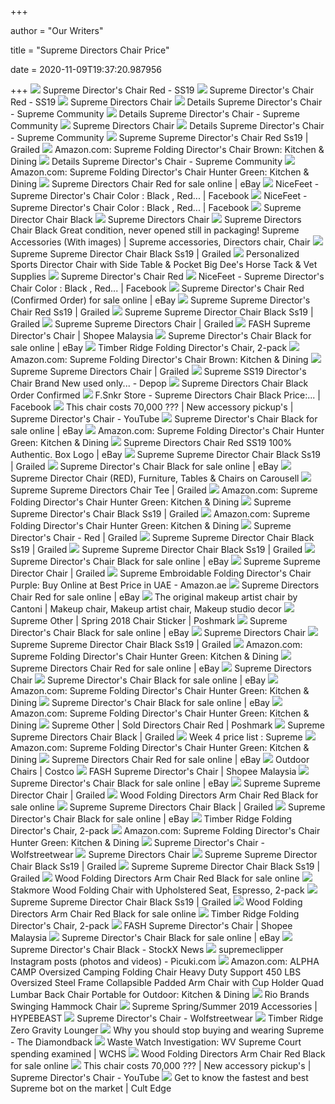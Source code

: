 +++
        
author = "Our Writers"
        
title = "Supreme Directors Chair Price"
        
date = 2020-11-09T19:37:20.987956
        
+++
[ ![](https://stockx.imgix.net/products/streetwear/Supreme-Directors-Chair-Red.jpg?fit=fill&bg=FFFFFF&w=700&h=500&auto=format,compress&q=90&dpr=2&trim=color&updated_at=1603481985)](https://stockx.imgix.net/products/streetwear/Supreme-Directors-Chair-Red.jpg?fit=fill&bg=FFFFFF&w=700&h=500&auto=format,compress&q=90&dpr=2&trim=color&updated_at=1603481985) Supreme Director's Chair Red - SS19
[ ![](https://stockx.imgix.net/products/streetwear/Supreme-Directors-Chair-Red-2.jpg?fit=fill&bg=FFFFFF&w=700&h=500&auto=format,compress&q=90&dpr=2&trim=color&updated_at=1603481985)](https://stockx.imgix.net/products/streetwear/Supreme-Directors-Chair-Red-2.jpg?fit=fill&bg=FFFFFF&w=700&h=500&auto=format,compress&q=90&dpr=2&trim=color&updated_at=1603481985) Supreme Director's Chair Red - SS19
[ ![](https://d2lllwtzebgpl1.cloudfront.net/cb69e013248e7ded89c009c3cf8308c7_listingImg_0uhCpULFNo.jpg?d=1404x1404)](https://d2lllwtzebgpl1.cloudfront.net/cb69e013248e7ded89c009c3cf8308c7_listingImg_0uhCpULFNo.jpg?d=1404x1404) Supreme Directors Chair
[ ![](https://www.supremecommunity.com/u/season/spring-summer2019/accessories/6b45159c9a50474c9df9fca97901ecab.jpg)](https://www.supremecommunity.com/u/season/spring-summer2019/accessories/6b45159c9a50474c9df9fca97901ecab.jpg) Details Supreme Director's Chair - Supreme Community
[ ![](https://www.supremecommunity.com/u/season/spring-summer2019/accessories/6b45159c9a50474c9df9fca97901ecab_sqr.jpg)](https://www.supremecommunity.com/u/season/spring-summer2019/accessories/6b45159c9a50474c9df9fca97901ecab_sqr.jpg) Details Supreme Director's Chair - Supreme Community
[ ![](https://d2lllwtzebgpl1.cloudfront.net/2c97e1f87f79f5a9d925603a098d4f22_listingImg2_0uhCpULFNo.jpg)](https://d2lllwtzebgpl1.cloudfront.net/2c97e1f87f79f5a9d925603a098d4f22_listingImg2_0uhCpULFNo.jpg) Supreme Directors Chair
[ ![](https://www.supremecommunity.com/u/season/spring-summer2019/accessories/6b45159c9a50474c9df9fca97901ecab_thumb.jpg)](https://www.supremecommunity.com/u/season/spring-summer2019/accessories/6b45159c9a50474c9df9fca97901ecab_thumb.jpg) Details Supreme Director's Chair - Supreme Community
[ ![](https://process.fs.grailed.com/AJdAgnqCST4iPtnUxiGtTz/cache=expiry:max/rotate=deg:exif/resize=width:1200/output=quality:70/compress/R0mCibBQumnvSdqDaKUJ)](https://process.fs.grailed.com/AJdAgnqCST4iPtnUxiGtTz/cache=expiry:max/rotate=deg:exif/resize=width:1200/output=quality:70/compress/R0mCibBQumnvSdqDaKUJ) Supreme Supreme Director's Chair Red Ss19 | Grailed
[ ![](https://images-na.ssl-images-amazon.com/images/I/81dqBbloNhL._AC_SX466_.jpg)](https://images-na.ssl-images-amazon.com/images/I/81dqBbloNhL._AC_SX466_.jpg) Amazon.com: Supreme Folding Director's Chair Brown: Kitchen & Dining
[ ![](https://www.supremecommunity.com/u/season/add/20190321d7018dd66f3a4d2f8cc0b0f30d467229_thumb.jpg)](https://www.supremecommunity.com/u/season/add/20190321d7018dd66f3a4d2f8cc0b0f30d467229_thumb.jpg) Details Supreme Director's Chair - Supreme Community
[ ![](https://images-na.ssl-images-amazon.com/images/I/81-3Mj7hBrL._AC_SX679_.jpg)](https://images-na.ssl-images-amazon.com/images/I/81-3Mj7hBrL._AC_SX679_.jpg) Amazon.com: Supreme Folding Director's Chair Hunter Green: Kitchen & Dining
[ ![](https://i.ebayimg.com/images/g/y48AAOSwdZ5fIZEx/s-l1600.jpg)](https://i.ebayimg.com/images/g/y48AAOSwdZ5fIZEx/s-l1600.jpg) Supreme Directors Chair Red for sale online | eBay
[ ![](https://lookaside.fbsbx.com/lookaside/crawler/media/?media_id=2113237708792203)](https://lookaside.fbsbx.com/lookaside/crawler/media/?media_id=2113237708792203) NiceFeet - Supreme Director's Chair Color : Black , Red... | Facebook
[ ![](https://lookaside.fbsbx.com/lookaside/crawler/media/?media_id=2113237748792199)](https://lookaside.fbsbx.com/lookaside/crawler/media/?media_id=2113237748792199) NiceFeet - Supreme Director's Chair Color : Black , Red... | Facebook
[ ![](https://d2lllwtzebgpl1.cloudfront.net/328188f51980b5daa977c27eed2a06ef_listingImg2_CUXGEViECV.jpg)](https://d2lllwtzebgpl1.cloudfront.net/328188f51980b5daa977c27eed2a06ef_listingImg2_CUXGEViECV.jpg) Supreme Director Chair Black
[ ![](https://d2lllwtzebgpl1.cloudfront.net/3fe10f5f6fe218dfe9d05435c31802b6_listingImg2_0uhCpULFNo.jpg?d=1404x1404)](https://d2lllwtzebgpl1.cloudfront.net/3fe10f5f6fe218dfe9d05435c31802b6_listingImg2_0uhCpULFNo.jpg?d=1404x1404) Supreme Directors Chair
[ ![](https://i.pinimg.com/originals/7f/30/5e/7f305e9e01c9bca49b606dd051037f4f.png)](https://i.pinimg.com/originals/7f/30/5e/7f305e9e01c9bca49b606dd051037f4f.png) Supreme Directors Chair Black Great condition, never opened still in  packaging! Supreme Accessories (With images) | Supreme accessories, Directors  chair, Chair
[ ![](https://process.fs.grailed.com/AJdAgnqCST4iPtnUxiGtTz/cache=expiry:max/rotate=deg:exif/resize=width:1200/output=quality:70/compress/IkFlhZ6VRRuCe2Z1c5Qp)](https://process.fs.grailed.com/AJdAgnqCST4iPtnUxiGtTz/cache=expiry:max/rotate=deg:exif/resize=width:1200/output=quality:70/compress/IkFlhZ6VRRuCe2Z1c5Qp) Supreme Supreme Director Chair Black Ss19 | Grailed
[ ![](https://ii.bigdweb.com/fcgi-bin/iipsrv.fcgi?FIF=/images/bigdweb/source/5847c_c1105.tif&wid=400=&cvt=jpeg)](https://ii.bigdweb.com/fcgi-bin/iipsrv.fcgi?FIF=/images/bigdweb/source/5847c_c1105.tif&wid=400=&cvt=jpeg) Personalized Sports Director Chair with Side Table & Pocket Big Dee's Horse  Tack & Vet Supplies
[ ![](https://d2lllwtzebgpl1.cloudfront.net/cbb25b25b8329789cb87fe8122379fce_listingImg_PybW2ZZVHM.jpg)](https://d2lllwtzebgpl1.cloudfront.net/cbb25b25b8329789cb87fe8122379fce_listingImg_PybW2ZZVHM.jpg) Supreme Director's Chair Red
[ ![](https://lookaside.fbsbx.com/lookaside/crawler/media/?media_id=2113237805458860)](https://lookaside.fbsbx.com/lookaside/crawler/media/?media_id=2113237805458860) NiceFeet - Supreme Director's Chair Color : Black , Red... | Facebook
[ ![](https://i.ebayimg.com/images/g/Jl0AAOSw8EhevWJU/s-l1600.jpg)](https://i.ebayimg.com/images/g/Jl0AAOSw8EhevWJU/s-l1600.jpg) Supreme Director's Chair Red (Confirmed Order) for sale online | eBay
[ ![](https://process.fs.grailed.com/AJdAgnqCST4iPtnUxiGtTz/auto_image/cache=expiry:max/rotate=deg:exif/resize=height:335,fit:scale/output=quality:90/compress/https://cdn.fs.grailed.com/api/file/74Xn48sRtON6pe5LcdYf)](https://process.fs.grailed.com/AJdAgnqCST4iPtnUxiGtTz/auto_image/cache=expiry:max/rotate=deg:exif/resize=height:335,fit:scale/output=quality:90/compress/https://cdn.fs.grailed.com/api/file/74Xn48sRtON6pe5LcdYf) Supreme Supreme Director's Chair Red Ss19 | Grailed
[ ![](https://process.fs.grailed.com/AJdAgnqCST4iPtnUxiGtTz/auto_image/cache=expiry:max/rotate=deg:exif/resize=height:335,fit:scale/output=quality:90/compress/https://cdn.fs.grailed.com/api/file/ExfbZU8iSM6RNXlodGjJ)](https://process.fs.grailed.com/AJdAgnqCST4iPtnUxiGtTz/auto_image/cache=expiry:max/rotate=deg:exif/resize=height:335,fit:scale/output=quality:90/compress/https://cdn.fs.grailed.com/api/file/ExfbZU8iSM6RNXlodGjJ) Supreme Supreme Director Chair Black Ss19 | Grailed
[ ![](https://process.fs.grailed.com/AJdAgnqCST4iPtnUxiGtTz/cache=expiry:max/rotate=deg:exif/resize=width:1200/output=quality:70/compress/Z64rP8NfT5CvGlyH0eL5)](https://process.fs.grailed.com/AJdAgnqCST4iPtnUxiGtTz/cache=expiry:max/rotate=deg:exif/resize=width:1200/output=quality:70/compress/Z64rP8NfT5CvGlyH0eL5) Supreme Supreme Directors Chair | Grailed
[ ![](https://cf.shopee.com.my/file/76a7dd7b38f42f312278a5636b5fbf98)](https://cf.shopee.com.my/file/76a7dd7b38f42f312278a5636b5fbf98) FASH Supreme Director's Chair | Shopee Malaysia
[ ![](https://i.ebayimg.com/images/g/iTQAAOSwND5exKMQ/s-l225.jpg)](https://i.ebayimg.com/images/g/iTQAAOSwND5exKMQ/s-l225.jpg) Supreme Director's Chair Black for sale online | eBay
[ ![](https://richmedia.ca-richimage.com/ImageDelivery/imageService?profileId=12026540&id=1371398&recipeId=728)](https://richmedia.ca-richimage.com/ImageDelivery/imageService?profileId=12026540&id=1371398&recipeId=728) Timber Ridge Folding Director's Chair, 2-pack
[ ![](https://images-na.ssl-images-amazon.com/images/I/41J0oHSBlvL._SR600%2C315_PIWhiteStrip%2CBottomLeft%2C0%2C35_SCLZZZZZZZ_FMpng_BG255%2C255%2C255.jpg)](https://images-na.ssl-images-amazon.com/images/I/41J0oHSBlvL._SR600%2C315_PIWhiteStrip%2CBottomLeft%2C0%2C35_SCLZZZZZZZ_FMpng_BG255%2C255%2C255.jpg) Amazon.com: Supreme Folding Director's Chair Brown: Kitchen & Dining
[ ![](https://process.fs.grailed.com/AJdAgnqCST4iPtnUxiGtTz/auto_image/cache=expiry:max/rotate=deg:exif/resize=height:335,fit:scale/output=quality:90/compress/https://cdn.fs.grailed.com/api/file/VTr9vEBSeSumaH7WlNrA)](https://process.fs.grailed.com/AJdAgnqCST4iPtnUxiGtTz/auto_image/cache=expiry:max/rotate=deg:exif/resize=height:335,fit:scale/output=quality:90/compress/https://cdn.fs.grailed.com/api/file/VTr9vEBSeSumaH7WlNrA) Supreme Supreme Directors Chair | Grailed
[ ![](https://d2h1pu99sxkfvn.cloudfront.net/b0/3611401/502322899_hwo48lZU9S/P7.jpg)](https://d2h1pu99sxkfvn.cloudfront.net/b0/3611401/502322899_hwo48lZU9S/P7.jpg) Supreme SS19 Director's Chair Brand New used only... - Depop
[ ![](https://d2lllwtzebgpl1.cloudfront.net/ef7813ba7ce202d1c1975886beea1fda_listingImg_6hbiZO5pen.jpg?d=1404x1404)](https://d2lllwtzebgpl1.cloudfront.net/ef7813ba7ce202d1c1975886beea1fda_listingImg_6hbiZO5pen.jpg?d=1404x1404) Supreme Directors Chair Black Order Confirmed
[ ![](https://lookaside.fbsbx.com/lookaside/crawler/media/?media_id=759312227799469)](https://lookaside.fbsbx.com/lookaside/crawler/media/?media_id=759312227799469) F.Snkr Store - Supreme Directors Chair Black Price:... | Facebook
[ ![](https://i.ytimg.com/vi/2t87SFa3G04/maxresdefault.jpg)](https://i.ytimg.com/vi/2t87SFa3G04/maxresdefault.jpg) This chair costs 70,000 ??? | New accessory pickup's | Supreme Director's  Chair - YouTube
[ ![](https://i.ebayimg.com/thumbs/images/g/tEUAAOSweFVc6aJ-/s-l225.jpg)](https://i.ebayimg.com/thumbs/images/g/tEUAAOSweFVc6aJ-/s-l225.jpg) Supreme Director's Chair Black for sale online | eBay
[ ![](https://m.media-amazon.com/images/I/61sQM0pUXKL._AC_SS350_.jpg)](https://m.media-amazon.com/images/I/61sQM0pUXKL._AC_SS350_.jpg) Amazon.com: Supreme Folding Director's Chair Hunter Green: Kitchen & Dining
[ ![](https://i.ebayimg.com/images/g/8fYAAOSwZo5fApRG/s-l400.jpg)](https://i.ebayimg.com/images/g/8fYAAOSwZo5fApRG/s-l400.jpg) Supreme Directors Chair Red SS19 100% Authentic. Box Logo | eBay
[ ![](https://process.fs.grailed.com/AJdAgnqCST4iPtnUxiGtTz/auto_image/cache=expiry:max/rotate=deg:exif/resize=height:335,fit:scale/output=quality:90/compress/https://cdn.fs.grailed.com/api/file/sHOh8vDBTHW5zuXXeSSm)](https://process.fs.grailed.com/AJdAgnqCST4iPtnUxiGtTz/auto_image/cache=expiry:max/rotate=deg:exif/resize=height:335,fit:scale/output=quality:90/compress/https://cdn.fs.grailed.com/api/file/sHOh8vDBTHW5zuXXeSSm) Supreme Supreme Director Chair Black Ss19 | Grailed
[ ![](https://i.ebayimg.com/thumbs/images/g/HEUAAOSwJJRffLUe/s-l200.jpg)](https://i.ebayimg.com/thumbs/images/g/HEUAAOSwJJRffLUe/s-l200.jpg) Supreme Director's Chair Black for sale online | eBay
[ ![](https://media.karousell.com/media/photos/products/2020/8/1/supreme_director_chair_red_1596292845_388612b4_progressive.jpg)](https://media.karousell.com/media/photos/products/2020/8/1/supreme_director_chair_red_1596292845_388612b4_progressive.jpg) Supreme Director Chair (RED), Furniture, Tables & Chairs on Carousell
[ ![](https://process.fs.grailed.com/AJdAgnqCST4iPtnUxiGtTz/cache=expiry:max/rotate=deg:exif/resize=width:1200,fit:crop/output=quality:70/compress/qMfR1A7uRMSC38DLL5AT)](https://process.fs.grailed.com/AJdAgnqCST4iPtnUxiGtTz/cache=expiry:max/rotate=deg:exif/resize=width:1200,fit:crop/output=quality:70/compress/qMfR1A7uRMSC38DLL5AT) Supreme Supreme Directors Chair Tee | Grailed
[ ![](https://m.media-amazon.com/images/I/71tlKXIEDjL._AC_SS350_.jpg)](https://m.media-amazon.com/images/I/71tlKXIEDjL._AC_SS350_.jpg) Amazon.com: Supreme Folding Director's Chair Hunter Green: Kitchen & Dining
[ ![](https://process.fs.grailed.com/AJdAgnqCST4iPtnUxiGtTz/auto_image/cache=expiry:max/rotate=deg:exif/resize=height:335,fit:scale/output=quality:90/compress/https://cdn.fs.grailed.com/api/file/85XtCANISXZzkARgxgxs)](https://process.fs.grailed.com/AJdAgnqCST4iPtnUxiGtTz/auto_image/cache=expiry:max/rotate=deg:exif/resize=height:335,fit:scale/output=quality:90/compress/https://cdn.fs.grailed.com/api/file/85XtCANISXZzkARgxgxs) Supreme Supreme Director's Chair Black Ss19 | Grailed
[ ![](https://m.media-amazon.com/images/I/61WQdiP+FLL._AC_SS350_.jpg)](https://m.media-amazon.com/images/I/61WQdiP+FLL._AC_SS350_.jpg) Amazon.com: Supreme Folding Director's Chair Hunter Green: Kitchen & Dining
[ ![](https://process.fs.grailed.com/AJdAgnqCST4iPtnUxiGtTz/auto_image/cache=expiry:max/rotate=deg:exif/resize=height:335,fit:scale/output=quality:90/compress/https://cdn.fs.grailed.com/api/file/SYj8zgexRuiQcCayjfRw)](https://process.fs.grailed.com/AJdAgnqCST4iPtnUxiGtTz/auto_image/cache=expiry:max/rotate=deg:exif/resize=height:335,fit:scale/output=quality:90/compress/https://cdn.fs.grailed.com/api/file/SYj8zgexRuiQcCayjfRw) Supreme Director's Chair - Red | Grailed
[ ![](https://process.fs.grailed.com/AJdAgnqCST4iPtnUxiGtTz/auto_image/cache=expiry:max/rotate=deg:exif/resize=height:335,fit:scale/output=quality:90/compress/https://cdn.fs.grailed.com/api/file/4r659UVoT7i4AgCfL5hA)](https://process.fs.grailed.com/AJdAgnqCST4iPtnUxiGtTz/auto_image/cache=expiry:max/rotate=deg:exif/resize=height:335,fit:scale/output=quality:90/compress/https://cdn.fs.grailed.com/api/file/4r659UVoT7i4AgCfL5hA) Supreme Supreme Director Chair Black Ss19 | Grailed
[ ![](https://process.fs.grailed.com/AJdAgnqCST4iPtnUxiGtTz/auto_image/cache=expiry:max/rotate=deg:exif/resize=height:335,fit:scale/output=quality:90/compress/https://cdn.fs.grailed.com/api/file/GVBET79cTQuQeYwDWzOQ)](https://process.fs.grailed.com/AJdAgnqCST4iPtnUxiGtTz/auto_image/cache=expiry:max/rotate=deg:exif/resize=height:335,fit:scale/output=quality:90/compress/https://cdn.fs.grailed.com/api/file/GVBET79cTQuQeYwDWzOQ) Supreme Supreme Director Chair Black Ss19 | Grailed
[ ![](https://i.ebayimg.com/thumbs/images/g/YQUAAOSwOsZfY4Aa/s-l200.jpg)](https://i.ebayimg.com/thumbs/images/g/YQUAAOSwOsZfY4Aa/s-l200.jpg) Supreme Director's Chair Black for sale online | eBay
[ ![](https://process.fs.grailed.com/AJdAgnqCST4iPtnUxiGtTz/auto_image/cache=expiry:max/rotate=deg:exif/resize=height:335,fit:scale/output=quality:90/compress/https://cdn.fs.grailed.com/api/file/gp1hvTnUS0iKYSNk6YP6)](https://process.fs.grailed.com/AJdAgnqCST4iPtnUxiGtTz/auto_image/cache=expiry:max/rotate=deg:exif/resize=height:335,fit:scale/output=quality:90/compress/https://cdn.fs.grailed.com/api/file/gp1hvTnUS0iKYSNk6YP6) Supreme Supreme Director Chair | Grailed
[ ![](https://images-na.ssl-images-amazon.com/images/I/41YxbqM1RCL._AC_SY400_.jpg)](https://images-na.ssl-images-amazon.com/images/I/41YxbqM1RCL._AC_SY400_.jpg) Supreme Embroidable Folding Director's Chair Purple: Buy Online at Best  Price in UAE - Amazon.ae
[ ![](https://i.ebayimg.com/images/g/GHoAAOSwJ2lfU~hD/s-l225.jpg)](https://i.ebayimg.com/images/g/GHoAAOSwJ2lfU~hD/s-l225.jpg) Supreme Directors Chair Red for sale online | eBay
[ ![](https://i.pinimg.com/736x/0d/68/5b/0d685b83202a75c794a1c87a83d5fb01--beauty-studio-makeup-studio.jpg)](https://i.pinimg.com/736x/0d/68/5b/0d685b83202a75c794a1c87a83d5fb01--beauty-studio-makeup-studio.jpg) The original makeup artist chair by Cantoni | Makeup chair, Makeup artist  chair, Makeup studio decor
[ ![](https://di2ponv0v5otw.cloudfront.net/posts/2018/05/06/5aef2892c9fcdf27dab4ff84/m_5aef28a05521be139cb0084c.jpg)](https://di2ponv0v5otw.cloudfront.net/posts/2018/05/06/5aef2892c9fcdf27dab4ff84/m_5aef28a05521be139cb0084c.jpg) Supreme Other | Spring 2018 Chair Sticker | Poshmark
[ ![](https://i.ebayimg.com/images/g/92UAAOSwQOpex8Yt/s-l225.jpg)](https://i.ebayimg.com/images/g/92UAAOSwQOpex8Yt/s-l225.jpg) Supreme Director's Chair Black for sale online | eBay
[ ![](https://d2lllwtzebgpl1.cloudfront.net/559dfb37f7e156a391b430ad0c781426_listingImg_G4rV5FonED.jpg)](https://d2lllwtzebgpl1.cloudfront.net/559dfb37f7e156a391b430ad0c781426_listingImg_G4rV5FonED.jpg) Supreme Directors Chair
[ ![](https://process.fs.grailed.com/AJdAgnqCST4iPtnUxiGtTz/auto_image/cache=expiry:max/rotate=deg:exif/resize=height:335,fit:scale/output=quality:90/compress/https://cdn.fs.grailed.com/api/file/DIelUHtJTFGPUVzw3zy1)](https://process.fs.grailed.com/AJdAgnqCST4iPtnUxiGtTz/auto_image/cache=expiry:max/rotate=deg:exif/resize=height:335,fit:scale/output=quality:90/compress/https://cdn.fs.grailed.com/api/file/DIelUHtJTFGPUVzw3zy1) Supreme Supreme Director Chair Black Ss19 | Grailed
[ ![](https://m.media-amazon.com/images/I/717qqlOtu5L._AC_SS350_.jpg)](https://m.media-amazon.com/images/I/717qqlOtu5L._AC_SS350_.jpg) Amazon.com: Supreme Folding Director's Chair Hunter Green: Kitchen & Dining
[ ![](https://i.ebayimg.com/images/g/3NoAAOSw1ZZfWn0W/s-l225.jpg)](https://i.ebayimg.com/images/g/3NoAAOSw1ZZfWn0W/s-l225.jpg) Supreme Directors Chair Red for sale online | eBay
[ ![](https://d2lllwtzebgpl1.cloudfront.net/ce0f3a4cfd84a9d97f42c8872d6b289c_listingImg_G4rV5FonED.jpg)](https://d2lllwtzebgpl1.cloudfront.net/ce0f3a4cfd84a9d97f42c8872d6b289c_listingImg_G4rV5FonED.jpg) Supreme Directors Chair
[ ![](https://i.ebayimg.com/images/g/tp8AAOSwvXNeppa1/s-l225.jpg)](https://i.ebayimg.com/images/g/tp8AAOSwvXNeppa1/s-l225.jpg) Supreme Director's Chair Black for sale online | eBay
[ ![](https://images-na.ssl-images-amazon.com/images/I/91Rsm4-rGtL._AC_UL160_SR160,160_.jpg)](https://images-na.ssl-images-amazon.com/images/I/91Rsm4-rGtL._AC_UL160_SR160,160_.jpg) Amazon.com: Supreme Folding Director's Chair Hunter Green: Kitchen & Dining
[ ![](https://i.ebayimg.com/images/g/7KcAAOSwfHZexQrp/s-l225.jpg)](https://i.ebayimg.com/images/g/7KcAAOSwfHZexQrp/s-l225.jpg) Supreme Director's Chair Black for sale online | eBay
[ ![](https://images-na.ssl-images-amazon.com/images/I/91JUwmEf0YL._AC_UL160_SR160,160_.jpg)](https://images-na.ssl-images-amazon.com/images/I/91JUwmEf0YL._AC_UL160_SR160,160_.jpg) Amazon.com: Supreme Folding Director's Chair Hunter Green: Kitchen & Dining
[ ![](https://di2ponv0v5otw.cloudfront.net/posts/2019/03/21/5c93c0fdbaebf6e4a1f49e63/s_5c93c130aa8770693d32b839.jpg)](https://di2ponv0v5otw.cloudfront.net/posts/2019/03/21/5c93c0fdbaebf6e4a1f49e63/s_5c93c130aa8770693d32b839.jpg) Supreme Other | Sold Directors Chair Red | Poshmark
[ ![](https://process.fs.grailed.com/AJdAgnqCST4iPtnUxiGtTz/auto_image/cache=expiry:max/rotate=deg:exif/resize=height:335,fit:scale/output=quality:90/compress/https://cdn.fs.grailed.com/api/file/1xwSGKY2TwSW4sJmctEr)](https://process.fs.grailed.com/AJdAgnqCST4iPtnUxiGtTz/auto_image/cache=expiry:max/rotate=deg:exif/resize=height:335,fit:scale/output=quality:90/compress/https://cdn.fs.grailed.com/api/file/1xwSGKY2TwSW4sJmctEr) Supreme Supreme Directors Chair Black | Grailed
[ ![](https://i.redd.it/qqxjiw8583n21.jpg)](https://i.redd.it/qqxjiw8583n21.jpg) Week 4 price list : Supreme
[ ![](https://m.media-amazon.com/images/I/41-wIsONT0L._AC_SS350_.jpg)](https://m.media-amazon.com/images/I/41-wIsONT0L._AC_SS350_.jpg) Amazon.com: Supreme Folding Director's Chair Hunter Green: Kitchen & Dining
[ ![](https://i.ebayimg.com/thumbs/images/g/pTcAAOSwuN5fk3gU/s-l200.jpg)](https://i.ebayimg.com/thumbs/images/g/pTcAAOSwuN5fk3gU/s-l200.jpg) Supreme Directors Chair Red for sale online | eBay
[ ![](https://images.costco-static.com/ImageDelivery/imageService?profileId=12026540&imageId=100423349-847__1&recipeName=350)](https://images.costco-static.com/ImageDelivery/imageService?profileId=12026540&imageId=100423349-847__1&recipeName=350) Outdoor Chairs | Costco
[ ![](https://cf.shopee.com.my/file/c527beeee2d39a5154d312bc278b8878)](https://cf.shopee.com.my/file/c527beeee2d39a5154d312bc278b8878) FASH Supreme Director's Chair | Shopee Malaysia
[ ![](https://i.ebayimg.com/thumbs/images/g/mAMAAOSwBjBfnh4A/s-l200.jpg)](https://i.ebayimg.com/thumbs/images/g/mAMAAOSwBjBfnh4A/s-l200.jpg) Supreme Director's Chair Black for sale online | eBay
[ ![](https://process.fs.grailed.com/AJdAgnqCST4iPtnUxiGtTz/auto_image/cache=expiry:max/rotate=deg:exif/resize=height:335,fit:scale/output=quality:90/compress/https://cdn.fs.grailed.com/api/file/UMduRUiaQ0OVCr1FPDFy)](https://process.fs.grailed.com/AJdAgnqCST4iPtnUxiGtTz/auto_image/cache=expiry:max/rotate=deg:exif/resize=height:335,fit:scale/output=quality:90/compress/https://cdn.fs.grailed.com/api/file/UMduRUiaQ0OVCr1FPDFy) Supreme Supreme Director Chair | Grailed
[ ![](https://i.ebayimg.com/images/g/yoMAAOSw3MNfGubA/s-l1600.jpg)](https://i.ebayimg.com/images/g/yoMAAOSw3MNfGubA/s-l1600.jpg) Wood Folding Directors Arm Chair Red Black for sale online
[ ![](https://process.fs.grailed.com/AJdAgnqCST4iPtnUxiGtTz/auto_image/cache=expiry:max/rotate=deg:exif/resize=height:335,fit:scale/output=quality:90/compress/https://cdn.fs.grailed.com/api/file/Afq87TPXTh24Hv4qsV6B)](https://process.fs.grailed.com/AJdAgnqCST4iPtnUxiGtTz/auto_image/cache=expiry:max/rotate=deg:exif/resize=height:335,fit:scale/output=quality:90/compress/https://cdn.fs.grailed.com/api/file/Afq87TPXTh24Hv4qsV6B) Supreme Supreme Directors Chair Black | Grailed
[ ![](https://i.ebayimg.com/images/g/RFsAAOSworRfg6bw/s-l225.jpg)](https://i.ebayimg.com/images/g/RFsAAOSworRfg6bw/s-l225.jpg) Supreme Director's Chair Black for sale online | eBay
[ ![](https://images.costco-static.com/ImageDelivery/imageService?profileId=12026540&imageId=1336155-847__1&recipeName=350)](https://images.costco-static.com/ImageDelivery/imageService?profileId=12026540&imageId=1336155-847__1&recipeName=350) Timber Ridge Folding Director's Chair, 2-pack
[ ![](https://images-na.ssl-images-amazon.com/images/I/413gOoIDLtL._AC_UL160_SR160,160_.jpg)](https://images-na.ssl-images-amazon.com/images/I/413gOoIDLtL._AC_UL160_SR160,160_.jpg) Amazon.com: Supreme Folding Director's Chair Hunter Green: Kitchen & Dining
[ ![](https://www.wolfstreetwear.com/wp-content/uploads/2019/05/1205-SUP-600x800.jpg)](https://www.wolfstreetwear.com/wp-content/uploads/2019/05/1205-SUP-600x800.jpg) Supreme Director's Chair - Wolfstreetwear
[ ![](https://d2lllwtzebgpl1.cloudfront.net/55d6ead41b705778614654478df7051e_listingImg_SBYNnRaZaA.jpg)](https://d2lllwtzebgpl1.cloudfront.net/55d6ead41b705778614654478df7051e_listingImg_SBYNnRaZaA.jpg) Supreme Directors Chair
[ ![](https://process.fs.grailed.com/AJdAgnqCST4iPtnUxiGtTz/auto_image/cache=expiry:max/rotate=deg:exif/resize=height:335,fit:scale/output=quality:90/compress/https://cdn.fs.grailed.com/api/file/Rj3UvtWiRi6RQzsfWnia)](https://process.fs.grailed.com/AJdAgnqCST4iPtnUxiGtTz/auto_image/cache=expiry:max/rotate=deg:exif/resize=height:335,fit:scale/output=quality:90/compress/https://cdn.fs.grailed.com/api/file/Rj3UvtWiRi6RQzsfWnia) Supreme Supreme Director Chair Black Ss19 | Grailed
[ ![](https://process.fs.grailed.com/AJdAgnqCST4iPtnUxiGtTz/auto_image/cache=expiry:max/rotate=deg:exif/resize=height:335,fit:scale/output=quality:90/compress/https://cdn.fs.grailed.com/api/file/INJWcZyFRiu2ceNloQfc)](https://process.fs.grailed.com/AJdAgnqCST4iPtnUxiGtTz/auto_image/cache=expiry:max/rotate=deg:exif/resize=height:335,fit:scale/output=quality:90/compress/https://cdn.fs.grailed.com/api/file/INJWcZyFRiu2ceNloQfc) Supreme Supreme Director Chair Black Ss19 | Grailed
[ ![](https://i.ebayimg.com/images/g/AicAAOSwxu5fGubi/s-l1600.jpg)](https://i.ebayimg.com/images/g/AicAAOSwxu5fGubi/s-l1600.jpg) Wood Folding Directors Arm Chair Red Black for sale online
[ ![](https://richmedia.ca-richimage.com/ImageDelivery/imageService?profileId=12026540&id=1278435&recipeId=728)](https://richmedia.ca-richimage.com/ImageDelivery/imageService?profileId=12026540&id=1278435&recipeId=728) Stakmore Wood Folding Chair with Upholstered Seat, Espresso, 2-pack
[ ![](https://process.fs.grailed.com/AJdAgnqCST4iPtnUxiGtTz/auto_image/cache=expiry:max/rotate=deg:exif/resize=height:335,fit:scale/output=quality:90/compress/https://cdn.fs.grailed.com/api/file/74JtfI4fTNuDJFz2bWlF)](https://process.fs.grailed.com/AJdAgnqCST4iPtnUxiGtTz/auto_image/cache=expiry:max/rotate=deg:exif/resize=height:335,fit:scale/output=quality:90/compress/https://cdn.fs.grailed.com/api/file/74JtfI4fTNuDJFz2bWlF) Supreme Supreme Director Chair Black Ss19 | Grailed
[ ![](https://i.ebayimg.com/images/g/W1YAAOSwxlJfGubZ/s-l1600.jpg)](https://i.ebayimg.com/images/g/W1YAAOSwxlJfGubZ/s-l1600.jpg) Wood Folding Directors Arm Chair Red Black for sale online
[ ![](https://images.costco-static.com/ImageDelivery/imageService?profileId=12026540&imageId=1477574-847__1&recipeName=350)](https://images.costco-static.com/ImageDelivery/imageService?profileId=12026540&imageId=1477574-847__1&recipeName=350) Timber Ridge Folding Director's Chair, 2-pack
[ ![](https://cf.shopee.com.my/file/1817814b966669bef93b6b0592486f7f)](https://cf.shopee.com.my/file/1817814b966669bef93b6b0592486f7f) FASH Supreme Director's Chair | Shopee Malaysia
[ ![](https://i.ebayimg.com/images/g/ejIAAOSwCwJfb0Ff/s-l225.jpg)](https://i.ebayimg.com/images/g/ejIAAOSwCwJfb0Ff/s-l225.jpg) Supreme Director's Chair Black for sale online | eBay
[ ![](https://secure.gravatar.com/avatar/2c8076f1f18ccae4d034bb51871c5f6e?s=100&d=mm&r=g)](https://secure.gravatar.com/avatar/2c8076f1f18ccae4d034bb51871c5f6e?s=100&d=mm&r=g) Supreme Director's Chair Black - StockX News
[ ![](https://scontent-iad3-1.cdninstagram.com/v/t51.2885-15/sh0.08/e35/c6.0.1068.1068a/s640x640/58805665_2314440888821505_7152997727311331208_n.jpg?_nc_ht=scontent-iad3-1.cdninstagram.com&_nc_cat=109&_nc_ohc=dhgCZAOowqsAX_pCfke&oh=bdcca7328be1fe32298acfd0f57eccb3&oe=5FAC1B0F)](https://scontent-iad3-1.cdninstagram.com/v/t51.2885-15/sh0.08/e35/c6.0.1068.1068a/s640x640/58805665_2314440888821505_7152997727311331208_n.jpg?_nc_ht=scontent-iad3-1.cdninstagram.com&_nc_cat=109&_nc_ohc=dhgCZAOowqsAX_pCfke&oh=bdcca7328be1fe32298acfd0f57eccb3&oe=5FAC1B0F) supremeclipper Instagram posts (photos and videos) - Picuki.com
[ ![](https://images-na.ssl-images-amazon.com/images/I/41%2B-2uIR34L._AC_.jpg)](https://images-na.ssl-images-amazon.com/images/I/41%2B-2uIR34L._AC_.jpg) Amazon.com: ALPHA CAMP Oversized Camping Folding Chair Heavy Duty Support  450 LBS Oversized Steel Frame Collapsible Padded Arm Chair with Cup Holder  Quad Lumbar Back Chair Portable for Outdoor: Kitchen & Dining
[ ![](https://richmedia.ca-richimage.com/ImageDelivery/imageService?profileId=12026540&id=1510992&recipeId=728)](https://richmedia.ca-richimage.com/ImageDelivery/imageService?profileId=12026540&id=1510992&recipeId=728) Rio Brands Swinging Hammock Chair
[ ![](https://i1.wp.com/hypebeast.com/image/2019/02/supreme-2019-spring-summer-accessories-01014.png?quality=95&w=1170)](https://i1.wp.com/hypebeast.com/image/2019/02/supreme-2019-spring-summer-accessories-01014.png?quality=95&w=1170) Supreme Spring/Summer 2019 Accessories | HYPEBEAST
[ ![](https://www.wolfstreetwear.com/wp-content/uploads/2019/05/1203-SUP-600x800.jpg)](https://www.wolfstreetwear.com/wp-content/uploads/2019/05/1203-SUP-600x800.jpg) Supreme Director's Chair - Wolfstreetwear
[ ![](https://images.costco-static.com/ImageDelivery/imageService?profileId=12026540&itemId=100483404-847&recipeName=680)](https://images.costco-static.com/ImageDelivery/imageService?profileId=12026540&itemId=100483404-847&recipeName=680) Timber Ridge Zero Gravity Lounger
[ ![](https://wps3.dbknews.com/uploads/2019/03/supreme.jpg)](https://wps3.dbknews.com/uploads/2019/03/supreme.jpg) Why you should stop buying and wearing Supreme - The Diamondback
[ ![](https://static-32.sinclairstoryline.com/resources/media/3db8119a-0c53-4a01-a76a-b650acc17e27-large3x4_NEWSUPCOVERSION.jpg?1510635392365)](https://static-32.sinclairstoryline.com/resources/media/3db8119a-0c53-4a01-a76a-b650acc17e27-large3x4_NEWSUPCOVERSION.jpg?1510635392365) Waste Watch Investigation: WV Supreme Court spending examined | WCHS
[ ![](https://i.ebayimg.com/images/g/G~sAAOSw0LJfGubp/s-l1600.jpg)](https://i.ebayimg.com/images/g/G~sAAOSw0LJfGubp/s-l1600.jpg) Wood Folding Directors Arm Chair Red Black for sale online
[ ![](https://i.ytimg.com/vi/hEEwe3L9DbA/hqdefault.jpg?sqp=-oaymwEiCKgBEF5IWvKriqkDFQgBFQAAAAAYASUAAMhCPQCAokN4AQ==&rs=AOn4CLDdvKd2-XKaUi-FTQc1vguatRV4aQ)](https://i.ytimg.com/vi/hEEwe3L9DbA/hqdefault.jpg?sqp=-oaymwEiCKgBEF5IWvKriqkDFQgBFQAAAAAYASUAAMhCPQCAokN4AQ==&rs=AOn4CLDdvKd2-XKaUi-FTQc1vguatRV4aQ) This chair costs 70,000 ??? | New accessory pickup's | Supreme Director's  Chair - YouTube
[ ![](https://i2.wp.com/cultedge.com/wp-content/uploads/2019/11/supreme-logo.jpg)](https://i2.wp.com/cultedge.com/wp-content/uploads/2019/11/supreme-logo.jpg) Get to know the fastest and best Supreme bot on the market | Cult Edge
